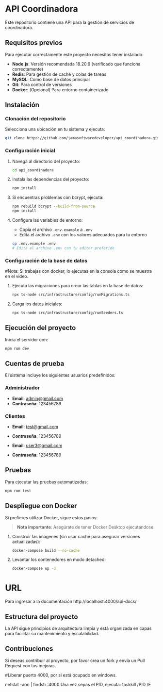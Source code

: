 # API Coordinadora

Este repositorio contiene una API para la gestión de servicios de coordinadora.

## Requisitos previos

Para ejecutar correctamente este proyecto necesitas tener instalado:

- **Node.js**: Versión recomendada 18.20.6 (verificado que funciona correctamente)
- **Redis**: Para gestión de caché y colas de tareas
- **MySQL**: Como base de datos principal
- **Git**: Para control de versiones
- **Docker**: (Opcional) Para entorno containerizado

## Instalación

### Clonación del repositorio

Selecciona una ubicación en tu sistema y ejecuta:

```bash
git clone https://github.com/jamasoftwaredeveloper/api_coordinadora.git
```

### Configuración inicial

1. Navega al directorio del proyecto:
   ```bash
   cd api_coordinadora
   ```

2. Instala las dependencias del proyecto:
   ```bash
   npm install
   ```

3. Si encuentras problemas con bcrypt, ejecuta:
   ```bash
   npm rebuild bcrypt --build-from-source
   npm install
   ```

4. Configura las variables de entorno:
   - Copia el archivo `.env.example` a `.env`
   - Edita el archivo `.env` con los valores adecuados para tu entorno

   ```bash
   cp .env.example .env
   # Edita el archivo .env con tu editor preferido
   ```

### Configuración de la base de datos
#Nota:
Si trabajas con docker, lo ejecutas en la consola como se muestra en el video.
1. Ejecuta las migraciones para crear las tablas en la base de datos:
   ```bash
   npx ts-node src/infrastructure/config/runMigrations.ts
   ```

2. Carga los datos iniciales:
   ```bash
   npx ts-node src/infrastructure/config/runSeeders.ts
   ```

## Ejecución del proyecto

Inicia el servidor con:

```bash
npm run dev
```

## Cuentas de prueba

El sistema incluye los siguientes usuarios predefinidos:

### Administrador
- **Email**: admin@gmail.com
- **Contraseña**: 123456789

### Clientes
- **Email**: test@gmail.com
- **Contraseña**: 123456789

- **Email**: user3@gmail.com
- **Contraseña**: 123456789

## Pruebas

Para ejecutar las pruebas automatizadas:

```bash
npm run test
```

## Despliegue con Docker

Si prefieres utilizar Docker, sigue estos pasos:

> **Nota importante**: Asegúrate de tener Docker Desktop ejecutándose.

1. Construir las imágenes (sin usar caché para asegurar versiones actualizadas):
   ```bash
   docker-compose build --no-cache
   ```

2. Levantar los contenedores en modo detached:
   ```bash
   docker-compose up -d
   ```
# URL
Para ingresar a la documentación
http://localhost:4000/api-docs/

## Estructura del proyecto

La API sigue principios de arquitectura limpia y está organizada en capas para facilitar su mantenimiento y escalabilidad.

## Contribuciones

Si deseas contribuir al proyecto, por favor crea un fork y envía un Pull Request con tus mejoras.

#Liberar puerto 4000, por si está ocupado en windows.

netstat -aon | findstr :4000
Una vez sepas el PID, ejecuta:
taskkill /PID <PID> /F
